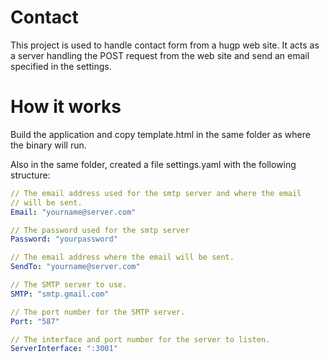 # Contact

This project is used to handle contact form from a hugp web site. 
It acts as a server handling the POST request from the web site
and send an email specified in the settings.

# How it works

Build the application and copy template.html in the same folder as
where the binary will run.

Also in the same folder, created a file settings.yaml with the 
following structure:

```yaml
// The email address used for the smtp server and where the email
// will be sent.
Email: "yourname@server.com" 

// The password used for the smtp server
Password: "yourpassword"

// The email address where the email will be sent.
SendTo: "yourname@server.com"

// The SMTP server to use.
SMTP: "smtp.gmail.com"

// The port number for the SMTP server.
Port: "587"

// The interface and port number for the server to listen.
ServerInterface: ":3001"
```
